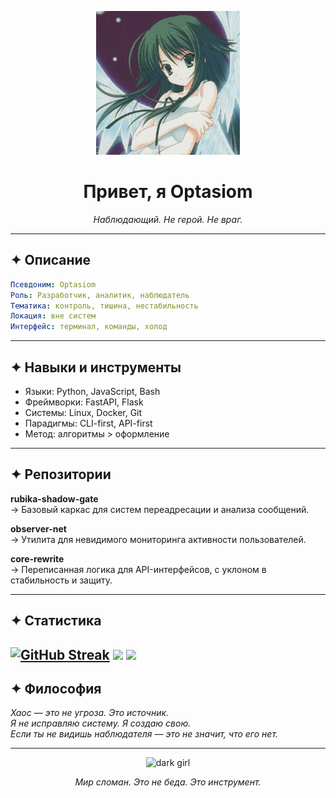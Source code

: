 <p align="center">
  <img src="ico.jpg" width="230" alt="optasiom">
</p>

<h1 align="center">Привет, я Optasiom</h1>
<p align="center"><i>Наблюдающий. Не герой. Не враг.</i></p>

---

## ✦ Описание

```yaml
Псевдоним: Optasiom
Роль: Разработчик, аналитик, наблюдатель
Тематика: контроль, тишина, нестабильность
Локация: вне систем
Интерфейс: терминал, команды, холод
```

---

## ✦ Навыки и инструменты

- Языки: Python, JavaScript, Bash  
- Фреймворки: FastAPI, Flask  
- Системы: Linux, Docker, Git  
- Парадигмы: CLI-first, API-first  
- Метод: алгоритмы > оформление  

---

## ✦ Репозитории

**rubika-shadow-gate**  
→ Базовый каркас для систем переадресации и анализа сообщений.  

**observer-net**  
→ Утилита для невидимого мониторинга активности пользователей.  

**core-rewrite**  
→ Переписанная логика для API-интерфейсов, с уклоном в стабильность и защиту.  

---

## ✦ Статистика

<a href="https://git.io/streak-stats"><img src="https://streak-stats.demolab.com?user=optasiom&theme=shadow-red&hide_border=true&locale=ru&exclude_days=Sun%2CMon%2CTue%2CWed%2CThu%2CFri%2CSat" alt="GitHub Streak" /></a>
<img src="[https://github-readme-stats.vercel.app/api?optasiom=anuraghazra&show_icons=true](https://github-readme-stats.vercel.app/api?username=anuraghazra&show_icons=true&theme=tokyonight)" />
<img src="https://github-stats-alpha.vercel.app/api?username={optasiom}" />
---

## ✦ Философия

<i>Хаос — это не угроза. Это источник.</i>  
<i>Я не исправляю систему. Я создаю свою.</i>  
<i>Если ты не видишь наблюдателя — это не значит, что его нет.</i>

---

<p align="center">
  <img src="https://your-image-link.com/header-shadow.jpg" width="400" alt="dark girl">
</p>

<p align="center"><i>Мир сломан. Это не беда. Это инструмент.</i></p>
